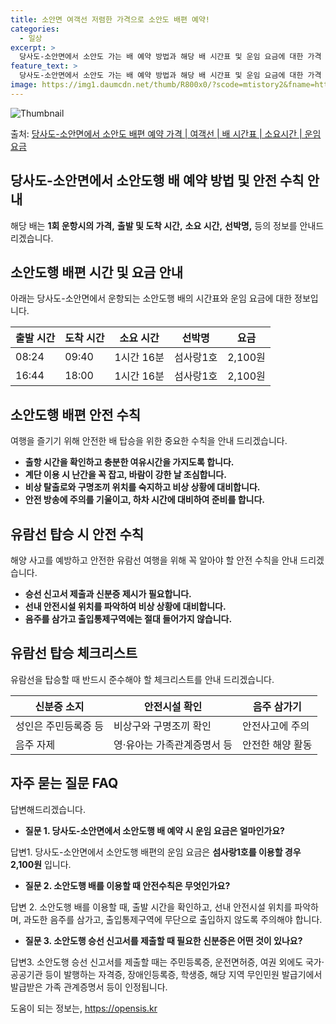 ```yaml
---
title: 소안면 여객선 저렴한 가격으로 소안도 배편 예약!
categories:
  - 일상
excerpt: >
  당사도-소안면에서 소안도 가는 배 예약 방법과 해당 배 시간표 및 운임 요금에 대한 가격 정보를 안내 드리겠습니다. 안전하고 재밋는 소안도행 여행을 위해 아래 정보 참고하시기 바랍니다. 소안도행 배편 예약하기 👈 클릭당사도-소안면에서 소안도행 배 시간표출발 시간도착 시간소요 시간선박명요금08:2409:401시간 16분섬사랑1호2,100원16:4418:001시간 16분섬사랑1호2,100원소안도행 배편 예약하기 👈 클릭당사도-소안면에서 소안도행 여객선 탑승 시 이용수칙당사도-소안면에서 소안도행 배를 이용할 때 안전하고 원활한 여정을 즐기기 위한 중요한 수칙을 소개합니다. 중요한 내용: 1) 출항 시간을 확인하고 충분한 여유시간을 가지도록 합니다. 2) 계단 이용 시 난간을 꼭 잡고, 바람이 강한 날 조심합니..
feature_text: >
  당사도-소안면에서 소안도 가는 배 예약 방법과 해당 배 시간표 및 운임 요금에 대한 가격 정보를 안내 드리겠습니다. 안전하고 재밋는 소안도행 여행을 위해 아래 정보 참고하시기 바랍니다. 소안도행 배편 예약하기 👈 클릭당사도-소안면에서 소안도행 배 시간표출발 시간도착 시간소요 시간선박명요금08:2409:401시간 16분섬사랑1호2,100원16:4418:001시간 16분섬사랑1호2,100원소안도행 배편 예약하기 👈 클릭당사도-소안면에서 소안도행 여객선 탑승 시 이용수칙당사도-소안면에서 소안도행 배를 이용할 때 안전하고 원활한 여정을 즐기기 위한 중요한 수칙을 소개합니다. 중요한 내용: 1) 출항 시간을 확인하고 충분한 여유시간을 가지도록 합니다. 2) 계단 이용 시 난간을 꼭 잡고, 바람이 강한 날 조심합니..
image: https://img1.daumcdn.net/thumb/R800x0/?scode=mtistory2&fname=https%3A%2F%2Fblog.kakaocdn.net%2Fdn%2FIUr2B%2FbtsHBnrmU1a%2FRJMkknafkAuY0AgWZ5OwkK%2Fimg.webp
---
```


![Thumbnail](https://img1.daumcdn.net/thumb/R800x0/?scode=mtistory2&fname=https%3A%2F%2Fblog.kakaocdn.net%2Fdn%2FIUr2B%2FbtsHBnrmU1a%2FRJMkknafkAuY0AgWZ5OwkK%2Fimg.webp)

<p>출처: <a href="https://opensis.kr/entry/%EB%8B%B9%EC%82%AC%EB%8F%84-%EC%86%8C%EC%95%88%EB%A9%B4%EC%97%90%EC%84%9C-%EC%86%8C%EC%95%88%EB%8F%84-%EB%B0%B0%ED%8E%B8-%EC%98%88%EC%95%BD-%EA%B0%80%EA%B2%A9-%EC%97%AC%EA%B0%9D%EC%84%A0-%EB%B0%B0-%EC%8B%9C%EA%B0%84%ED%91%9C-%EC%86%8C%EC%9A%94%EC%8B%9C%EA%B0%84-%EC%9A%B4%EC%9E%84-%EC%9A%94%EA%B8%88" rel="dofollow">당사도-소안면에서 소안도 배편 예약 가격 | 여객선 | 배 시간표 | 소요시간 | 운임 요금</a> </p>

## 당사도-소안면에서 소안도행 배 예약 방법 및 안전 수칙 안내



해당 배는 **1회 운항시의 가격,** **출발 및 도착 시간,** **소요 시간,** **선박명,** 등의 정보를 안내드리겠습니다.



## 소안도행 배편 시간 및 요금 안내

아래는 당사도-소안면에서 운항되는 소안도행 배의 시간표와 운임 요금에 대한 정보입니다.

**출발 시간** | **도착 시간** | **소요 시간** | **선박명** | **요금**  
---|---|---|---|---  
08:24 | 09:40 | 1시간 16분 | 섬사랑1호 | 2,100원  
16:44 | 18:00 | 1시간 16분 | 섬사랑1호 | 2,100원  
  


## 소안도행 배편 안전 수칙

여행을 즐기기 위해 안전한 배 탑승을 위한 중요한 수칙을 안내 드리겠습니다.

  * **출항 시간을 확인하고 충분한 여유시간을 가지도록 합니다.**
  * **계단 이용 시 난간을 꼭 잡고, 바람이 강한 날 조심합니다.**
  * **비상 탈출로와 구명조끼 위치를 숙지하고 비상 상황에 대비합니다.**
  * **안전 방송에 주의를 기울이고, 하차 시간에 대비하여 준비를 합니다.**



## 유람선 탑승 시 안전 수칙

해양 사고를 예방하고 안전한 유람선 여행을 위해 꼭 알아야 할 안전 수칙을 안내 드리겠습니다.

  * **승선 신고서 제출과 신분증 제시가 필요합니다.**
  * **선내 안전시설 위치를 파악하여 비상 상황에 대비합니다.**
  * **음주를 삼가고 출입통제구역에는 절대 들어가지 않습니다.**



## 유람선 탑승 체크리스트

유람선을 탑승할 때 반드시 준수해야 할 체크리스트를 안내 드리겠습니다.

**신분증 소지** | **안전시설 확인** | **음주 삼가기**  
---|---|---  
성인은 주민등록증 등 | 비상구와 구명조끼 확인 | 안전사고에 주의  
음주 자제 | 영·유아는 가족관계증명서 등 | 안전한 해양 활동  
  


## 자주 묻는 질문 FAQ

답변해드리겠습니다.

  * **질문 1. 당사도-소안면에서 소안도행 배 예약 시 운임 요금은 얼마인가요?**

답변1. 당사도-소안면에서 소안도행 배편의 운임 요금은 **섬사랑1호를 이용할 경우 2,100원** 입니다.

  * **질문 2. 소안도행 배를 이용할 때 안전수칙은 무엇인가요?**

답변 2. 소안도행 배를 이용할 때, 출발 시간을 확인하고, 선내 안전시설 위치를 파악하며, 과도한 음주를 삼가고, 출입통제구역에 무단으로
출입하지 않도록 주의해야 합니다.

  * **질문 3. 소안도행 승선 신고서를 제출할 때 필요한 신분증은 어떤 것이 있나요?**

답변3. 소안도행 승선 신고서를 제출할 때는 주민등록증, 운전면허증, 여권 외에도 국가·공공기관 등이 발행하는 자격증, 장애인등록증,
학생증, 해당 지역 무인민원 발급기에서 발급받은 가족 관계증명서 등이 인정됩니다.



 

도움이 되는 정보는, <a href="https://opensis.kr" rel="dofollow">https://opensis.kr</a>


